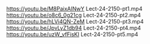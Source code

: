https://youtu.be/M8PaixAINwY Lect-24-2150-pt1.mp4
https://youtu.be/o8c6_0g21cg Lect-24-2150-pt2.mp4
https://youtu.be/hLVi4QN-ZeM Lect-24-2150-pt3.mp4
https://youtu.be/JpvLyZ1db94 Lect-24-2150-pt4.mp4
https://youtu.be/uzW_vfFisKI Lect-24-2150-pt5.mp4
